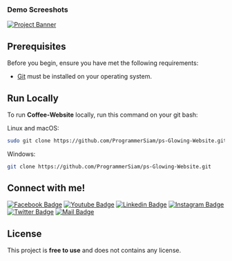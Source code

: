 ### Demo Screeshots
  <a href="#" target="_blank">
      <img src="https://i.ibb.co/zmSTFf8/Glowing-Website.jpg" alt="Project Banner">
    </a>

## Prerequisites
Before you begin, ensure you have met the following requirements:

* [Git](https://git-scm.com/downloads "Download Git") must be installed on your operating system.

## Run Locally
To run **Coffee-Website** locally, run this command on your git bash:

Linux and macOS:

```bash
sudo git clone https://github.com/ProgrammerSiam/ps-Glowing-Website.git
```

Windows:

```bash
git clone https://github.com/ProgrammerSiam/ps-Glowing-Website.git
```


## Connect with me!
  
[![Facebook Badge](https://img.shields.io/badge/Facebook-1877F2?style=for-the-badge&logo=facebook&logoColor=white)](https://www.facebook.com/ProgrammerSiam.xyz) 
[![Youtube Badge](https://img.shields.io/badge/YouTube-FF0000?style=for-the-badge&logo=youtube&logoColor=white)](https://youtube.com/@programmersiam) 
[![Linkedin Badge](https://img.shields.io/badge/LinkedIn-0077B5?style=for-the-badge&logo=linkedin&logoColor=white)](https://www.linkedin.com/in/programmersiam/) 
[![Instagram Badge](https://img.shields.io/badge/Instagram-E4405F?style=for-the-badge&logo=instagram&logoColor=white)](https://www.instagram.com/programmersiam/) 
[![Twitter Badge](https://img.shields.io/badge/Twitter-1DA1F2?style=for-the-badge&logo=twitter&logoColor=white)](https://twitter.com/ProgrammerSiam) 
[![Mail Badge](https://img.shields.io/badge/Gmail-D14836?style=for-the-badge&logo=gmail&logoColor=white)](mailto:mehedihasansiam.com@gmail.com)




## License
This project is <strong>free to use</strong>  and does not contains any license.







